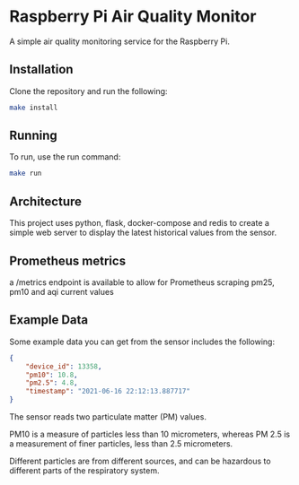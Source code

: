 # Raspberry Pi Air Quality Monitor
A simple air quality monitoring service for the Raspberry Pi.

## Installation
Clone the repository and run the following:
```bash
make install
```

## Running
To run, use the run command:
```bash
make run
```

## Architecture
This project uses python, flask, docker-compose and redis to create a simple web server to display the latest historical values from the sensor.

## Prometheus metrics
a /metrics endpoint is available to allow for Prometheus scraping pm25, pm10 and aqi current values

## Example Data
Some example data you can get from the sensor includes the following:

```json
{
    "device_id": 13358,
    "pm10": 10.8,
    "pm2.5": 4.8,
    "timestamp": "2021-06-16 22:12:13.887717"
}
```

The sensor reads two particulate matter (PM) values.

PM10 is a measure of particles less than 10 micrometers, whereas PM 2.5 is a measurement of finer particles, less than 2.5 micrometers.

Different particles are from different sources, and can be hazardous to different parts of the respiratory system.
